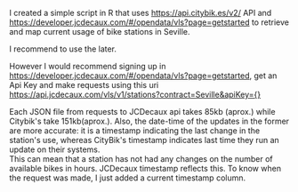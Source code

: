 I created a simple script in R that uses https://api.citybik.es/v2/ API and https://developer.jcdecaux.com/#/opendata/vls?page=getstarted to retrieve and map current usage of bike stations in Seville.

I recommend to use the later.

However I would recommend signing up in https://developer.jcdecaux.com/#/opendata/vls?page=getstarted, get an Api Key and make requests using this uri https://api.jcdecaux.com/vls/v1/stations?contract=Seville&apiKey={}

Each JSON file from requests to JCDecaux api takes 85kb (aprox.) while Citybik's take 151kb(aprox.). Also, the date-time of the updates in the former are more accurate: it is a timestamp indicating the last change in the station's use, whereas CityBik's timestamp indicates last time they run an update on their systems.  
This can mean that a station has not had any changes on the number of available bikes in hours. JCDecaux timestamp reflects this.
To know when the request was made, I just added a current timestamp column.
